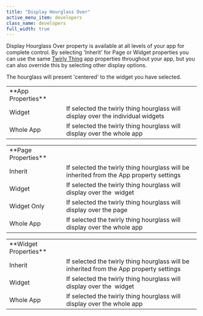 ```yaml
---
title: "Display Hourglass Over"
active_menu_item: developers
class_name: developers
full_width: true
---
```



Display Hourglass Over property is available at all levels of your app for complete control. By selecting 'Inherit' for Page or Widget properties you can use the same [Twirly Thing](twirly-thing) app properties throughout your app, but you can also override this by selecting other display options.

The hourglass will present 'centered' to the widget you have selected.

<table>
<tr>
<td width="138">
**App Properties**

</td>
<td width="11">
</td>
<td width="731">
</td>
</tr>
<tr>
<td width="138">
Widget

</td>
<td width="11">
</td>
<td width="731">
If selected the twirly thing hourglass will display over the individual widgets

</td>
</tr>
<tr>
<td width="138">
Whole App

</td>
<td width="11">
</td>
<td width="731">
If selected the twirly thing hourglass will display over the whole app

</td>
</tr>
</table>
<table>
<tr>
<td width="138">
**Page Properties**

</td>
<td width="11">
</td>
<td width="731">
</td>
</tr>
<tr>
<td width="138">
Inherit

</td>
<td width="11">
</td>
<td width="731">
If selected the twirly thing hourglass will be inherited from the App property settings

</td>
</tr>
<tr>
<td width="138">
Widget

</td>
<td width="11">
</td>
<td width="731">
If selected the twirly thing hourglass will display over the  widget

</td>
</tr>
<tr>
<td width="138">
Widget Only

</td>
<td width="11">
</td>
<td width="731">
If selected the twirly thing hourglass will display over the page

</td>
</tr>
<tr>
<td width="138">
Whole App

</td>
<td width="11">
</td>
<td width="731">
If selected the twirly thing hourglass will display over the whole app

</td>
</tr>
</table>
<table>
<tr>
<td width="138">
**Widget Properties**

</td>
<td width="11">
</td>
<td width="731">
</td>
</tr>
<tr>
<td width="138">
Inherit

</td>
<td width="11">
</td>
<td width="731">
If selected the twirly thing hourglass will be inherited from the App property settings

</td>
</tr>
<tr>
<td width="138">
Widget

</td>
<td width="11">
</td>
<td width="731">
If selected the twirly thing hourglass will display over the  widget

</td>
</tr>
<tr>
<td width="138">
Whole App

</td>
<td width="11">
</td>
<td width="731">
If selected the twirly thing hourglass will display over the whole app

</td>
</tr>
</table>

